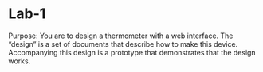 # Lab-1
Purpose: You are to design a thermometer with a web interface. The “design” is a set of  documents that describe how to make this device. Accompanying this design is a prototype that  demonstrates that the design works. 

